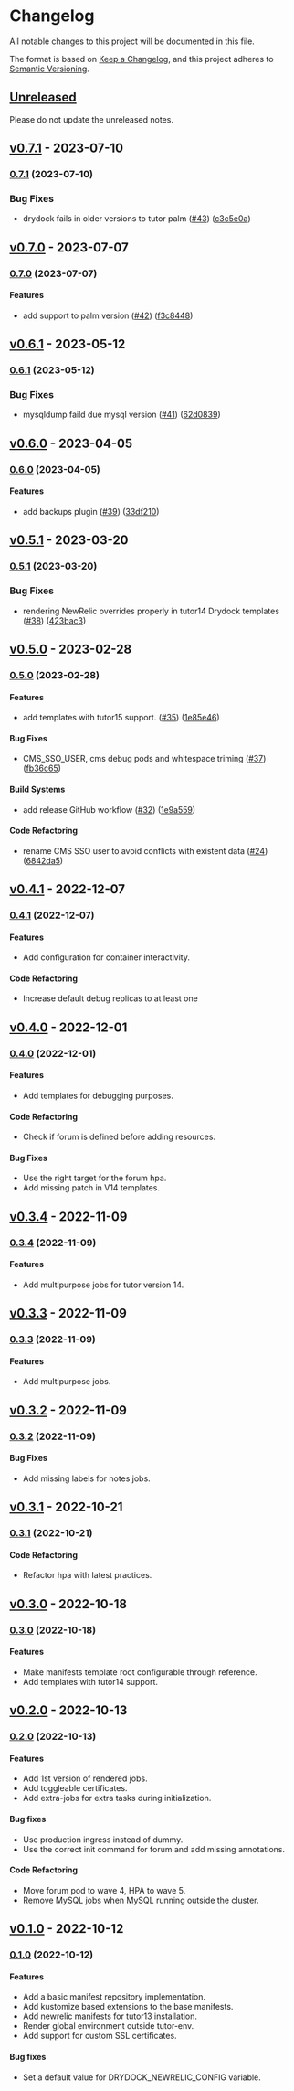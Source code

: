 # Changelog

All notable changes to this project will be documented in this file.

The format is based on [Keep a Changelog](https://keepachangelog.com/en/1.0.0/),
and this project adheres to [Semantic Versioning](https://semver.org/spec/v2.0.0.html).

## [Unreleased](https://github.com/eduNEXT/drydock/compare/v0.7.1...HEAD)

Please do not update the unreleased notes.

<!-- Content should be placed here -->
## [v0.7.1](https://github.com/eduNEXT/drydock/compare/v0.7.0...v0.7.1) - 2023-07-10

### [0.7.1](https://github.com/eduNEXT/drydock/compare/v0.7.0...v0.7.1) (2023-07-10)

### Bug Fixes

- drydock fails in older versions to tutor palm ([#43](https://github.com/eduNEXT/drydock/issues/43)) ([c3c5e0a](https://github.com/eduNEXT/drydock/commit/c3c5e0a30f3d5f672a170f567568c59e4d16f0d3))

## [v0.7.0](https://github.com/eduNEXT/drydock/compare/v0.6.1...v0.7.0) - 2023-07-07

### [0.7.0](https://github.com/eduNEXT/drydock/compare/v0.6.1...v0.7.0) (2023-07-07)

#### Features

- add support to palm version ([#42](https://github.com/eduNEXT/drydock/issues/42)) ([f3c8448](https://github.com/eduNEXT/drydock/commit/f3c84484b0c9165108e153ca2a2f4d1b61af3429))

## [v0.6.1](https://github.com/eduNEXT/drydock/compare/v0.6.0...v0.6.1) - 2023-05-12

### [0.6.1](https://github.com/eduNEXT/drydock/compare/v0.6.0...v0.6.1) (2023-05-12)

### Bug Fixes

- mysqldump faild due mysql version ([#41](https://github.com/eduNEXT/drydock/issues/41)) ([62d0839](https://github.com/eduNEXT/drydock/commit/62d083959e1abd8b49f8dd44c4af58c44c3f1a9c))

## [v0.6.0](https://github.com/eduNEXT/drydock/compare/v0.5.1...v0.6.0) - 2023-04-05

### [0.6.0](https://github.com/eduNEXT/drydock/compare/v0.5.1...v0.6.0) (2023-04-05)

#### Features

- add backups plugin ([#39](https://github.com/eduNEXT/drydock/issues/39)) ([33df210](https://github.com/eduNEXT/drydock/commit/33df2109f854aa159c431dc96250f73ed123ae72))

## [v0.5.1](https://github.com/eduNEXT/drydock/compare/v0.5.0...v0.5.1) - 2023-03-20

### [0.5.1](https://github.com/eduNEXT/drydock/compare/v0.5.0...v0.5.1) (2023-03-20)

### Bug Fixes

- rendering NewRelic overrides properly in tutor14 Drydock templates ([#38](https://github.com/eduNEXT/drydock/issues/38)) ([423bac3](https://github.com/eduNEXT/drydock/commit/423bac33216385d02566fbef90c8918e0cba8f50))

## [v0.5.0](https://github.com/eduNEXT/drydock/compare/v0.4.1...v0.5.0) - 2023-02-28

### [0.5.0](https://github.com/eduNEXT/drydock/compare/v0.4.1...v0.5.0) (2023-02-28)

#### Features

- add templates with tutor15 support. ([#35](https://github.com/eduNEXT/drydock/issues/35)) ([1e85e46](https://github.com/eduNEXT/drydock/commit/1e85e46e7f26ff1f153e972f12aea9e8b974ce6d))

#### Bug Fixes

- CMS_SSO_USER, cms debug pods and whitespace triming ([#37](https://github.com/eduNEXT/drydock/issues/37)) ([fb36c65](https://github.com/eduNEXT/drydock/commit/fb36c657e998a5f7bb68f94ad3695089e601c24b))

#### Build Systems

- add release GitHub workflow ([#32](https://github.com/eduNEXT/drydock/issues/32)) ([1e9a559](https://github.com/eduNEXT/drydock/commit/1e9a5598562b3a45d3077adf5bf5a42354a749e1))

#### Code Refactoring

- rename CMS SSO user to avoid conflicts with existent data ([#24](https://github.com/eduNEXT/drydock/issues/24)) ([6842da5](https://github.com/eduNEXT/drydock/commit/6842da52c2878c23abe45075eb29a6bbc0533eed))

## [v0.4.1](https://github.com/eduNEXT/drydock/compare/v0.4.0...v0.4.1) - 2022-12-07

### [0.4.1](https://github.com/eduNEXT/drydock/compare/v0.4.0...v0.4.1) (2022-12-07)

#### Features

- Add configuration for container interactivity.

#### Code Refactoring

- Increase default debug replicas to at least one

## [v0.4.0](https://github.com/eduNEXT/drydock/compare/v0.3.4...v0.4.0) - 2022-12-01

### [0.4.0](https://github.com/eduNEXT/drydock/compare/v0.3.4...v0.4.0) (2022-12-01)

#### Features

- Add templates for debugging purposes.

#### Code Refactoring

- Check if forum is defined before adding resources.

#### Bug Fixes

- Use the right target for the forum hpa.
- Add missing patch in V14 templates.

## [v0.3.4](https://github.com/eduNEXT/drydock/compare/v0.3.3...v0.3.4) - 2022-11-09

### [0.3.4](https://github.com/eduNEXT/drydock/compare/v0.3.3...v0.3.4) (2022-11-09)

#### Features

- Add multipurpose jobs for tutor version 14.

## [v0.3.3](https://github.com/eduNEXT/drydock/compare/v0.3.2...v0.3.3) - 2022-11-09

### [0.3.3](https://github.com/eduNEXT/drydock/compare/v0.3.2...v0.3.3) (2022-11-09)

#### Features

- Add multipurpose jobs.

## [v0.3.2](https://github.com/eduNEXT/drydock/compare/v0.3.1...v0.3.2) - 2022-11-09

### [0.3.2](https://github.com/eduNEXT/drydock/compare/v0.3.1...v0.3.2) (2022-11-09)

#### Bug Fixes

- Add missing labels for notes jobs.

## [v0.3.1](https://github.com/eduNEXT/drydock/compare/v0.3.0...v0.3.1) - 2022-10-21

### [0.3.1](https://github.com/eduNEXT/drydock/compare/v0.3.0...v0.3.1) (2022-10-21)

#### Code Refactoring

- Refactor hpa with latest practices.

## [v0.3.0](https://github.com/eduNEXT/drydock/compare/v0.2.0...v0.3.0) - 2022-10-18

### [0.3.0](https://github.com/eduNEXT/drydock/compare/v0.2.0...v0.3.0) (2022-10-18)

#### Features

- Make manifests template root configurable through reference.
- Add templates with tutor14 support.

## [v0.2.0](https://github.com/eduNEXT/drydock/compare/v0.1.0...v0.2.0) - 2022-10-13

### [0.2.0](https://github.com/eduNEXT/drydock/compare/v0.1.0...v0.2.0) (2022-10-13)

#### Features

- Add 1st version of rendered jobs.
- Add toggleable certificates.
- Add extra-jobs for extra tasks during initialization.

#### Bug fixes

- Use production ingress instead of dummy.
- Use the correct init command for forum and add missing annotations.

#### Code Refactoring

- Move forum pod to wave 4, HPA to wave 5.
- Remove MySQL jobs when MySQL running outside the cluster.

## [v0.1.0](https://github.com/eduNEXT/drydock/commits/v0.1.0) - 2022-10-12

### [0.1.0](https://github.com/eduNEXT/drydock/commits/v0.1.0) (2022-10-12)

#### Features

- Add a basic manifest repository implementation.
- Add kustomize based extensions to the base manifests.
- Add newrelic manifests for tutor13 installation.
- Render global environment outside tutor-env.
- Add support for custom SSL certificates.

#### Bug fixes

- Set a default value for DRYDOCK_NEWRELIC_CONFIG variable.
